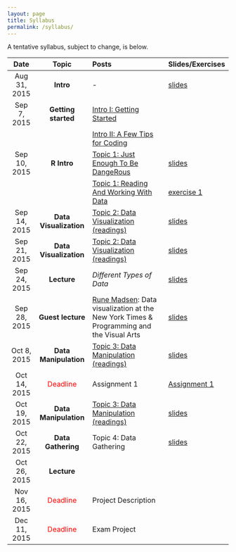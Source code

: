 ```yaml
---
layout: page
title: Syllabus
permalink: /syllabus/
---
```


A tentative syllabus, subject to change, is below.


|Date|Topic|Posts|Slides/Exercises|
|:----:|:-----:|:-----|:-----|
|Aug 31, 2015| **Intro** | - | [slides](http://sebastianbarfort.github.io/sds/slides/SDS_lecture1.pdf) |
|Sep 7, 2015| **Getting started** | [Intro I: Getting Started](http://sebastianbarfort.github.io/sds/posts/2015/08/31/getting-started.html) |
|| | [Intro II: A Few Tips for Coding](http://sebastianbarfort.github.io/sds/posts/2015/08/31/intro-to-programming.html) |
|Sep 10, 2015| **R Intro** | [Topic 1: Just Enough To Be DangeRous](http://sebastianbarfort.github.io/sds/posts/2015/09/07/intro-to-R-I.html) | [slides](http://sebastianbarfort.github.io/sds/slides/lecture2.html) |
|| | [Topic 1: Reading And Working With Data](http://sebastianbarfort.github.io/sds/posts/2015/09/10/intro-to-R-II.html) | [exercise 1](http://sebastianbarfort.github.io/sds/posts/2015/09/11/exercise-1.html)
|Sep 14, 2015| **Data Visualization** | [Topic 2: Data Visualization (readings)](http://sebastianbarfort.github.io/sds/posts/2015/09/14/data-visualization.html) | [slides](http://sebastianbarfort.github.io/sds/slides/lecture3.html)
|Sep 21, 2015| **Data Visualization** | [Topic 2: Data Visualization (readings)](http://sebastianbarfort.github.io/sds/posts/2015/09/14/data-visualization.html) | [slides](http://sebastianbarfort.github.io/sds/slides/lecture4.html)
|Sep 24, 2015| **Lecture** | *Different Types of Data* | [slides](http://sebastianbarfort.github.io/sds/slides/lecture5.pdf) |
|Sep 28, 2015| **Guest lecture** | [Rune Madsen](http://www.runemadsen.com/): Data visualization at the New York Times & Programming and the Visual Arts| [slides](http://sebastianbarfort.github.io/sds/slides/runeslides.pdf) |
|Oct 8, 2015| **Data Manipulation** | [Topic 3: Data Manipulation (readings)](http://sebastianbarfort.github.io/sds/homework/2015/09/21/data-manipulation-I.html) | [slides](http://sebastianbarfort.github.io/sds/slides/lecture6.html)
|Oct 14, 2015| <font color="red">Deadline </font>| Assignment 1 | [Assignment 1](http://sebastianbarfort.github.io/sds/posts/2015/09/27/assignment-1.html)
|Oct 19, 2015| **Data Manipulation** | [Topic 3: Data Manipulation (readings)](http://sebastianbarfort.github.io/sds/homework/2015/09/21/data-manipulation-I.html) | [slides](http://sebastianbarfort.github.io/sds/slides/lecture8.html)
|Oct 22, 2015| **Data Gathering** | Topic 4: Data Gathering | [slides](http://sebastianbarfort.github.io/sds/slides/lecture9.html)
|Oct 26, 2015| **Lecture** |  |
|Nov 16, 2015| <font color="red">Deadline </font> | Project Description  |
|Dec 11, 2015| <font color="red">Deadline </font> | Exam Project | |
